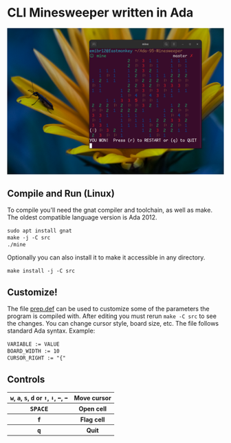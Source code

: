 # CLI Minesweeper written in Ada

![Image of program](./example.png)

## Compile and Run (Linux)
To compile you'll need the gnat compiler and toolchain, as well as make. The oldest compatible language version is Ada 2012.
```shell
sudo apt install gnat
make -j -C src
./mine
```
Optionally you can also install it to make it accessible in any directory.
```shell
make install -j -C src
```

## Customize!
The file [prep.def](src/prep.def) can be used to customize some of the parameters the program is compiled with. After editing you must rerun `make -C src` to see the changes. You can change cursor style, board size, etc. The file follows standard Ada syntax. Example:
```shell
VARIABLE := VALUE
BOARD_WIDTH := 10
CURSOR_RIGHT := "{"
```



## Controls
<table>
    <tr>
        <th>
            <kbd>w</kbd>, <kbd>a</kbd>, <kbd>s</kbd>, <kbd>d</kbd>
            or
            <kbd>⬆️</kbd>, <kbd>⬇️</kbd>, <kbd>⬅️</kbd>, <kbd>➡️</kbd>
        </th>
        <th>Move cursor</th>
    </tr>
     <tr>
        <th><kbd>SPACE</kbd></th>
        <th>Open cell</th>
    </tr>
     <tr>
        <th><kbd>f</kbd></th>
        <th>Flag cell</th>
    </tr>
     <tr>
        <th><kbd>q</kbd></th>
        <th>Quit</th>
    </tr>
</table>
